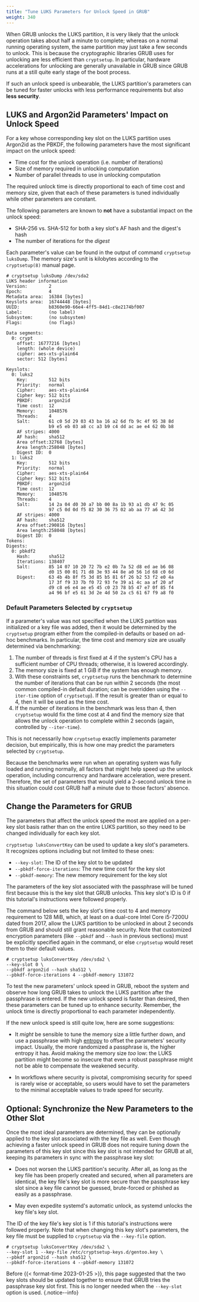 ```yaml
---
title: "Tune LUKS Parameters for Unlock Speed in GRUB"
weight: 340
---
```


When GRUB unlocks the LUKS partition, it is very likely that the unlock
operation takes about half a minute to complete; whereas on a normal running
operating system, the same partition may just take a few seconds to unlock.
This is because the cryptographic libraries GRUB uses for unlocking are less
efficient than `cryptsetup`.  In particular, hardware accelerations for
unlocking are generally unavailable in GRUB since GRUB runs at a still quite
early stage of the boot process.

If such an unlock speed is unbearable, the LUKS partition's parameters can be
tuned for faster unlocks with less performance requirements but also **less
security**.

## LUKS and Argon2id Parameters' Impact on Unlock Speed

For a key whose corresponding key slot on the LUKS partition uses Argon2id as
the PBKDF, the following parameters have the most significant impact on the
unlock speed:
- Time cost for the unlock operation (i.e. number of iterations)
- Size of memory required in unlocking computation
- Number of parallel threads to use in unlocking computation

The required unlock time is directly proportional to each of time cost and
memory size, given that each of these parameters is tuned individually while
other parameters are constant.

The following parameters are known to **not** have a substantial impact on the
unlock speed:
- SHA-256 vs. SHA-512 for both a key slot's AF hash and the digest's hash
- The number of iterations for the *digest*

Each parameter's value can be found in the output of command `cryptsetup
luksDump`.  The memory size's unit is kilobytes according to the
`cryptsetup(8)` manual page.

```console {hl_lines=["26-28","32","42-44","48","55-56"]}
# cryptsetup luksDump /dev/sda2
LUKS header information
Version:       	2
Epoch:         	4
Metadata area: 	16384 [bytes]
Keyslots area: 	16744448 [bytes]
UUID:          	b8360e90-66e4-4ff5-84d1-c8e2174bf007
Label:         	(no label)
Subsystem:     	(no subsystem)
Flags:       	(no flags)

Data segments:
  0: crypt
	offset: 16777216 [bytes]
	length: (whole device)
	cipher: aes-xts-plain64
	sector: 512 [bytes]

Keyslots:
  0: luks2
	Key:        512 bits
	Priority:   normal
	Cipher:     aes-xts-plain64
	Cipher key: 512 bits
	PBKDF:      argon2id
	Time cost:  12
	Memory:     1048576
	Threads:    4
	Salt:       61 c0 5d 29 03 43 ba 16 a2 6d fb 9c 4f 95 38 8d
	            b9 e5 eb 03 a8 cc a3 b9 c4 dd ac ae e4 62 0b b8
	AF stripes: 4000
	AF hash:    sha512
	Area offset:32768 [bytes]
	Area length:258048 [bytes]
	Digest ID:  0
  1: luks2
	Key:        512 bits
	Priority:   normal
	Cipher:     aes-xts-plain64
	Cipher key: 512 bits
	PBKDF:      argon2id
	Time cost:  12
	Memory:     1048576
	Threads:    4
	Salt:       14 2a 04 d0 30 a7 bb 00 8a 1b 93 a1 db 47 9c 05
	            97 c5 0d 0d f5 82 30 36 75 02 ab aa 77 a6 42 3d
	AF stripes: 4000
	AF hash:    sha512
	Area offset:290816 [bytes]
	Area length:258048 [bytes]
	Digest ID:  0
Tokens:
Digests:
  0: pbkdf2
	Hash:       sha512
	Iterations: 138407
	Salt:       85 14 07 10 20 72 7b e2 0b 7a 52 d8 ed ae b6 08
	            d0 15 00 01 71 d8 3e 93 44 8e a0 56 1d 68 c0 6d
	Digest:     63 4b 4b 8f f5 3d 85 b5 81 6f 26 b2 53 f2 e0 4a
	            17 3f f9 33 7b f0 72 93 fe 39 a1 4c aa af 20 af
	            d9 c8 e6 e4 ae e5 45 c0 23 78 b5 47 e7 0f 85 f4
	            a4 96 bf e5 61 3d 2e 4d 50 2a c5 61 67 f9 a8 f0
```

### Default Parameters Selected by `cryptsetup`

If a parameter's value was not specified when the LUKS partition was
initialized or a key file was added, then it would be determined by the
`cryptsetup` program either from the compiled-in defaults or based on ad-hoc
benchmarks.  In particular, the time cost and memory size are usually
determined via benchmarking:

1. The number of threads is first fixed at 4 if the system's CPU has a
   sufficient number of CPU threads; otherwise, it is lowered accordingly.
2. The memory size is fixed at 1 GiB if the system has enough memory.
3. With these constraints set, `cryptsetup` runs the benchmark to determine the
   number of iterations that can be run within 2 seconds (the most common
   compiled-in default duration; can be overridden using the `--iter-time`
   option of `cryptsetup`).  If the result is greater than or equal to 4, then
   it will be used as the time cost.
4. If the number of iterations in the benchmark was less than 4, then
   `cryptsetup` would fix the time cost at 4 and find the memory size that
   allows the unlock operation to complete within 2 seconds (again, controlled
   by `--iter-time`).

This is not necessarily how `cryptsetup` exactly implements parameter decision,
but empirically, this is how one may predict the parameters selected by
`cryptsetup`.

Because the benchmarks were run when an operating system was fully loaded and
running normally, all factors that might help speed up the unlock operation,
including concurrency and hardware acceleration, were present.  Therefore, the
set of parameters that would yield a 2-second unlock time in this situation
could cost GRUB half a minute due to those factors' absence.

## Change the Parameters for GRUB

The parameters that affect the unlock speed the most are applied on a per-key
slot basis rather than on the entire LUKS partition, so they need to be changed
individually for each key slot.

`cryptsetup luksConvertKey` can be used to update a key slot's parameters.  It
recognizes options including but not limited to these ones:

- `--key-slot`: The ID of the key slot to be updated
- `--pbkdf-force-iterations`: The new time cost for the key slot
- `--pbkdf-memory`: The new memory requirement for the key slot

The parameters of the key slot associated with the passphrase will be tuned
first because this is the key slot that GRUB unlocks.  This key slot's ID is 0
if this tutorial's instructions were followed properly.

The command below sets the key slot's time cost to 4 and memory requirement to
128 MiB, which, at least on a dual-core Intel Core i5-7200U dated from 2017,
allow the LUKS partition to be unlocked in about 2 seconds from GRUB and should
still grant reasonable security.  Note that customized encryption parameters
(like `--pbkdf` and `--hash` in previous sections) must be explicitly specified
again in the command, or else `cryptsetup` would reset them to their default
values.

```console
# cryptsetup luksConvertKey /dev/sda2 \
--key-slot 0 \
--pbkdf argon2id --hash sha512 \
--pbkdf-force-iterations 4 --pbkdf-memory 131072
```

To test the new parameters' unlock speed in GRUB, reboot the system and observe
how long GRUB takes to unlock the LUKS partition after the passphrase is
entered.  If the new unlock speed is faster than desired, then these parameters
can be tuned up to enhance security.  Remember, the unlock time is directly
proportional to each parameter independently.

If the new unlock speed is still quite low, here are some suggestions:

- It *might* be sensible to tune the memory size a little further down, and use
  a passphrase with high [entropy][wikipedia-passwd-entropy] to offset the
  parameters' security impact.  Usually, the more randomized a passphrase is,
  the higher entropy it has.  Avoid making the memory size *too* low: the LUKS
  partition might become so insecure that even a robust passphrase might not be
  able to compensate the weakened security.

- In workflows where security is pivotal, compromising security for speed is
  rarely wise or acceptable, so users would have to set the parameters to the
  minimal acceptable values to trade speed for security.

[wikipedia-passwd-entropy]: https://en.wikipedia.org/wiki/Password_strength#Entropy_as_a_measure_of_password_strength

## Optional: Synchronize the New Parameters to the Other Slot

Once the most ideal parameters are determined, they can be optionally applied
to the key slot associated with the key file as well.  Even though achieving a
faster unlock speed in GRUB does not require tuning down the parameters of this
key slot since this key slot is not intended for GRUB at all, keeping its
parameters in sync with the passphrase key slot:

- Does not worsen the LUKS partition's security.  After all, as long as the key
  file has been properly created and secured, when all parameters are
  identical, the key file's key slot is more secure than the passphrase key
  slot since a key file cannot be guessed, brute-forced or phished as easily as
  a passphrase.

- May even expedite systemd's automatic unlock, as systemd unlocks the key
  file's key slot.

The ID of the key file's key slot is 1 if this tutorial's instructions were
followed properly.  Note that when changing this key slot's parameters, the key
file must be supplied to `cryptsetup` via the `--key-file` option.

```console
# cryptsetup luksConvertKey /dev/sda2 \
--key-slot 1 --key-file /etc/cryptsetup-keys.d/gentoo.key \
--pbkdf argon2id --hash sha512 \
--pbkdf-force-iterations 4 --pbkdf-memory 131072
```

Before {{< format-time 2023-01-25 >}}, this page suggested that the two key
slots should be updated together to ensure that GRUB tries the passphrase key
slot first.  This is no longer needed when the `--key-slot` option is used.
{.notice--info}
